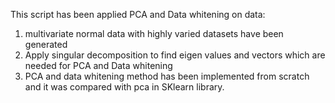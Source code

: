 This script has been applied PCA and Data whitening on data:

1. multivariate normal data with highly varied datasets have been generated
2. Apply singular decomposition to find eigen values and vectors which are needed for PCA and Data whitening
3. PCA and data whitening method has been implemented from scratch and it was compared with pca in SKlearn library.
